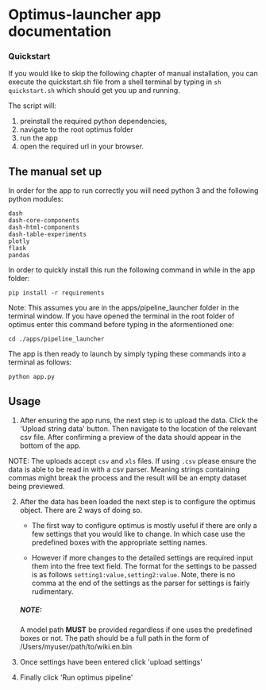 # Optimus-launcher app documentation


### Quickstart
If you would like to skip the following chapter of manual installation, you can execute the quickstart.sh file from a shell terminal by typing in `sh quickstart.sh` which should get you up and running.

The script will:
  1. preinstall the required python dependencies,
  2. navigate to the root optimus folder
  3. run the app
  4. open the required url in your browser.

## The manual set up

In order for the app to run correctly you will need python 3 and the following python modules:
```
dash
dash-core-components
dash-html-components
dash-table-experiments
plotly
flask
pandas
```
In order to quickly install this run the following command in while in the app folder:
```
pip install -r requirements
```
Note: This assumes you are in the apps/pipeline_launcher folder in the terminal window.
If you have opened the terminal in the root folder of optimus enter this command before
typing in the aformentioned one:
```
cd ./apps/pipeline_launcher
```

The app is then ready to launch by simply typing these commands into a terminal as follows:
```
python app.py
```

## Usage

1. After ensuring the app runs, the next step is to upload the data.
Click the 'Upload string data' button. Then navigate to the location of the relevant csv file. After confirming a preview of the data should appear in the bottom of the app.

NOTE: The uploads accept `csv` and `xls` files. If using `.csv` please ensure
the data is able to be read in with a csv parser. Meaning strings containing
commas might break the process and the result will be an empty dataset being
previewed.

2. After the data has been loaded the next step is to configure the optimus object. There are 2 ways of doing so.
   * The first way to configure optimus is mostly useful if there are only a few settings that you would like to change. In which case use the predefined boxes with the appropriate setting names.

   * However if more changes to the detailed settings are required input them into the free text field. The format for the settings to be passed is as follows `setting1:value,setting2:value`. Note, there is no comma at the end of the settings as the parser for settings is fairly rudimentary.  


   ##### NOTE:
   A model path **MUST** be provided regardless if one uses the predefined boxes or not. The path should be a full path in the form of /Users/myuser/path/to/wiki.en.bin

3. Once settings have been entered click 'upload settings'
4. Finally click 'Run optimus pipeline'
